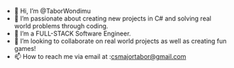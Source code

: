 - 👋 Hi, I’m @TaborWondimu
- 👀 I’m passionate about creating new projects in C# and solving real world problems through coding.
- 🌱 I’m a FULL-STACK Software Engineer.
- 💞️ I’m looking to collaborate on real world projects as well as creating fun games!
- 📫 How to reach me via email at :csmajortabor@gmail.com

<!---
TaborWondimu/TaborWondimu is a ✨ special ✨ repository because its `README.md` (this file) appears on your GitHub profile.
You can click the Preview link to take a look at your changes.
--->
